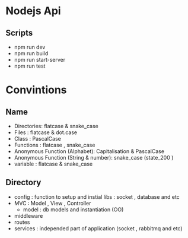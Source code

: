 # Nodejs Api

## Scripts

- npm run dev
- npm run build
- npm run start-server
- npm run test

# Convintions

## Name

- Directories: flatcase & snake_case
- Files : flatcase & dot.case
- Class : PascalCase
- Functions : flatcase , snake_case
- Anonymous Function (Alphabet): Capitalisation & PascalCase
- Anonymous Function (String & number): snake_case (state_200 )
- variable : flatcase & snake_case

## Directory

- config : function to setup and instial libs : socket , database and etc
- MVC : Model , View , Controller
  - model : db models and instantiation (OO)
- middleware
- routes
- services : independed part of application (socket , rabbitmq and etc)
